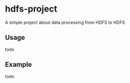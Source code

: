 # hdfs-project
A simple project about data processing from HDFS to HDFS
## Usage
todo
## Example
todo
